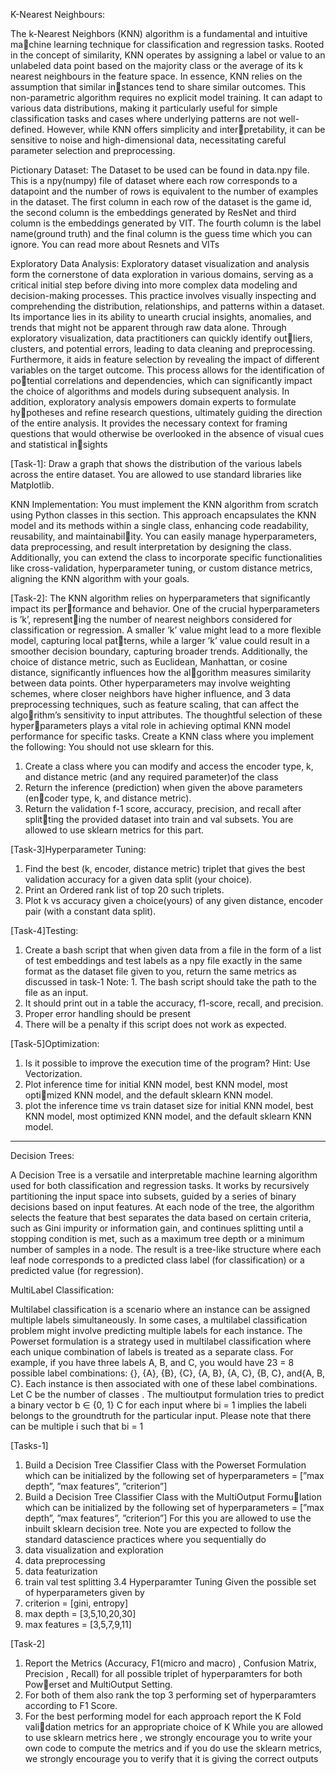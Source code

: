 K-Nearest Neighbours:

The k-Nearest Neighbors (KNN) algorithm is a fundamental and intuitive machine learning technique for classification and regression tasks. Rooted in the concept of similarity, KNN operates by assigning a label or value to an unlabeled data point based on the majority class or the average of its k nearest neighbours in the feature space. In essence, KNN relies on the assumption that similar instances tend to share similar outcomes. This non-parametric algorithm requires no explicit model training. It can adapt to various data distributions, making it particularly useful for simple classification tasks and cases where underlying patterns are not well-defined. However, while KNN offers simplicity and interpretability, it can be sensitive to noise and high-dimensional data, necessitating careful parameter selection and preprocessing.

Pictionary Dataset: The Dataset to be used can be found in data.npy file. This is a npy(numpy) file of dataset where each row corresponds to a datapoint and the number of rows is equivalent to the number of examples in the dataset. The first column in each row of the dataset is the game id, the second column is the embeddings generated by ResNet and third column is the embeddings generated by VIT. The fourth column is the label name(ground truth) and the final column is the guess time which you can ignore. You can read more about Resnets and VITs


Exploratory Data Analysis: Exploratory dataset visualization and analysis form the cornerstone of data exploration in various domains, serving as a critical initial step before diving into more complex data modeling and decision-making processes. This practice involves visually inspecting and comprehending the distribution, relationships, and patterns within a dataset. Its importance lies in its ability to unearth crucial insights, anomalies, and trends that might not be apparent through raw data alone. Through exploratory visualization, data practitioners can quickly identify outliers, clusters, and potential errors, leading to data cleaning and preprocessing. Furthermore, it aids in feature selection by revealing the impact of different variables on the target outcome. This process allows for the identification of potential correlations and dependencies, which can significantly impact the choice of algorithms and models during subsequent analysis. In addition, exploratory analysis empowers domain experts to formulate hypotheses and refine research questions, ultimately guiding the direction of the entire analysis. It provides the necessary context for framing questions that would otherwise be overlooked in the absence of visual cues and statistical insights

[Task-1]: Draw a graph that shows the distribution of the various labels across the entire dataset. You are allowed to use standard libraries like Matplotlib.

KNN Implementation: You must implement the KNN algorithm from scratch using Python classes in this section. This approach encapsulates the KNN model and its methods within a single class, enhancing code readability, reusability, and maintainability. You can easily manage hyperparameters, data preprocessing, and result interpretation by designing the class. Additionally, you can extend the class to incorporate specific functionalities like cross-validation, hyperparameter tuning, or custom distance metrics, aligning the KNN algorithm with your goals.

[Task-2]: The KNN algorithm relies on hyperparameters that significantly impact its performance and behavior. One of the crucial hyperparameters is ’k’, representing the number of nearest neighbors considered for classification or regression. A smaller ’k’ value might lead to a more flexible model, capturing local patterns, while a larger ’k’ value could result in a smoother decision boundary, capturing broader trends. Additionally, the choice of distance metric, such as Euclidean, Manhattan, or cosine distance, significantly influences how the algorithm measures similarity between data points. Other hyperparameters may involve weighting schemes, where closer neighbors have higher influence, and 3 data preprocessing techniques, such as feature scaling, that can affect the algorithm’s sensitivity to input attributes. The thoughtful selection of these hyperparameters plays a vital role in achieving optimal KNN model performance for specific tasks. Create a KNN class where you implement the following:
You should not use sklearn for this.
1. Create a class where you can modify and access the encoder type, k, and distance metric (and any required parameter)of the class 
2. Return the inference (prediction) when given the above parameters (encoder type, k, and distance metric). 
3. Return the validation f-1 score, accuracy, precision, and recall after splitting the provided dataset into train and val subsets. You are allowed to use sklearn metrics for this part.

[Task-3]Hyperparameter Tuning:
1. Find the best (k, encoder, distance metric) triplet that gives the best validation accuracy for a given data split (your choice). 
2. Print an Ordered rank list of top 20 such triplets. 
3. Plot k vs accuracy given a choice(yours) of any given distance, encoder pair (with a constant data split).

[Task-4]Testing:
1. Create a bash script that when given data from a file in the form of a list of test embeddings and test labels as a npy file exactly in the same format as the dataset file given to you, return the same metrics as discussed in task-1
Note: 1. The bash script should take the path to the file as an input. 
2. It should print out in a table the accuracy, f1-score, recall, and precision.
3. Proper error handling should be present 
4. There will be a penalty if this script does not work as expected.

[Task-5]Optimization:
1. Is it possible to improve the execution time of the program? Hint: Use Vectorization. 
2. Plot inference time for initial KNN model, best KNN model, most optimized KNN model, and the default sklearn KNN model. 
3. plot the inference time vs train dataset size for initial KNN model, best KNN model, most optimized KNN model, and the default sklearn KNN model.

--------------------------------------------------------------------------------------------------------------------------------------------------------
Decision Trees:

A Decision Tree is a versatile and interpretable machine learning algorithm used
for both classification and regression tasks. It works by recursively partitioning
the input space into subsets, guided by a series of binary decisions based on
input features. At each node of the tree, the algorithm selects the feature
that best separates the data based on certain criteria, such as Gini impurity or
information gain, and continues splitting until a stopping condition is met, such
as a maximum tree depth or a minimum number of samples in a node. The
result is a tree-like structure where each leaf node corresponds to a predicted
class label (for classification) or a predicted value (for regression).

 MultiLabel Classification:
 
Multilabel classification is a scenario where an instance can be assigned multiple
labels simultaneously. In some cases, a multilabel classification problem might
involve predicting multiple labels for each instance.
The Powerset formulation is a strategy used in multilabel classification where
each unique combination of labels is treated as a separate class. For example,
if you have three labels A, B, and C, you would have 23 = 8 possible label
combinations: {}, {A}, {B}, {C}, {A, B}, {A, C}, {B, C}, and{A, B, C}. Each
instance is then associated with one of these label combinations.
Let C be the number of classes . The multioutput formulation tries to predict
a binary vector b ∈ {0, 1}
C for each input where bi = 1 implies the labeli belongs
to the groundtruth for the particular input. Please note that there can be
multiple i such that bi = 1

[Tasks-1]
1. Build a Decision Tree Classifier Class with the Powerset Formulation
which can be initialized by the following set of hyperparameters = [”max
depth”, ”max features”, ”criterion”]
2. Build a Decision Tree Classifier Class with the MultiOutput Formulation which can be initialized by the following set of hyperparameters =
[”max depth”, ”max features”, ”criterion”]
For this you are allowed to use the inbuilt sklearn decision tree. Note you are
expected to follow the standard datascience practices where you sequentially do
1. data visualization and exploration
2. data preprocessing
3. data featurization
4. train val test splitting
3.4 Hyperparamter Tuning
Given the possible set of hyperparameters given by
1. criterion = [gini, entropy]
2. max depth = [3,5,10,20,30]
3. max features = [3,5,7,9,11]

[Task-2]
1. Report the Metrics (Accuracy, F1(micro and macro) , Confusion Matrix,
Precision , Recall) for all possible triplet of hyperparamters for both Powerset and MultiOutput Setting.
2. For both of them also rank the top 3 performing set of hyperparamters
according to F1 Score.
3. For the best performing model for each approach report the K Fold validation metrics for an appropriate choice of K While you are allowed to use
sklearn metrics here , we strongly encourage you to write your own code
to compute the metrics and if you do use the sklearn metrics, we strongly
encourage you to verify that it is giving the correct outputs
